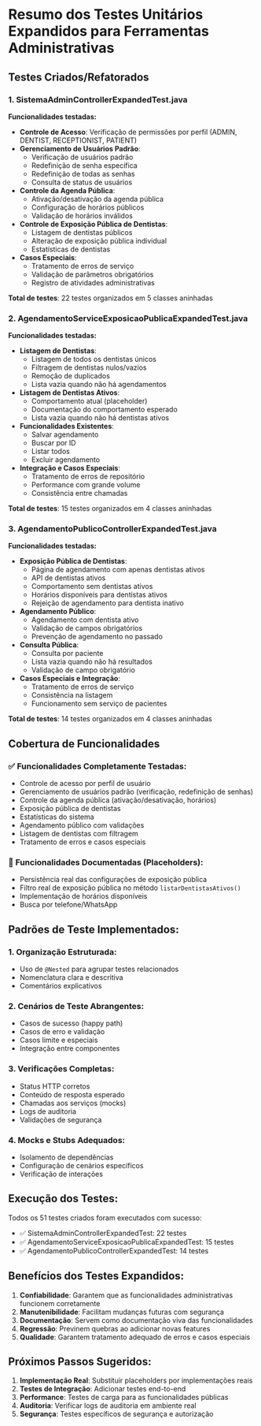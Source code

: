 # Resumo dos Testes Unitários Expandidos para Ferramentas Administrativas

## Testes Criados/Refatorados

### 1. SistemaAdminControllerExpandedTest.java
**Funcionalidades testadas:**
- **Controle de Acesso**: Verificação de permissões por perfil (ADMIN, DENTIST, RECEPTIONIST, PATIENT)
- **Gerenciamento de Usuários Padrão**:
  - Verificação de usuários padrão
  - Redefinição de senha específica
  - Redefinição de todas as senhas
  - Consulta de status de usuários
- **Controle da Agenda Pública**:
  - Ativação/desativação da agenda pública
  - Configuração de horários públicos
  - Validação de horários inválidos
- **Controle de Exposição Pública de Dentistas**:
  - Listagem de dentistas públicos
  - Alteração de exposição pública individual
  - Estatísticas de dentistas
- **Casos Especiais**:
  - Tratamento de erros de serviço
  - Validação de parâmetros obrigatórios
  - Registro de atividades administrativas

**Total de testes**: 22 testes organizados em 5 classes aninhadas

### 2. AgendamentoServiceExposicaoPublicaExpandedTest.java
**Funcionalidades testadas:**
- **Listagem de Dentistas**:
  - Listagem de todos os dentistas únicos
  - Filtragem de dentistas nulos/vazios
  - Remoção de duplicados
  - Lista vazia quando não há agendamentos
- **Listagem de Dentistas Ativos**:
  - Comportamento atual (placeholder)
  - Documentação do comportamento esperado
  - Lista vazia quando não há dentistas ativos
- **Funcionalidades Existentes**:
  - Salvar agendamento
  - Buscar por ID
  - Listar todos
  - Excluir agendamento
- **Integração e Casos Especiais**:
  - Tratamento de erros de repositório
  - Performance com grande volume
  - Consistência entre chamadas

**Total de testes**: 15 testes organizados em 4 classes aninhadas

### 3. AgendamentoPublicoControllerExpandedTest.java
**Funcionalidades testadas:**
- **Exposição Pública de Dentistas**:
  - Página de agendamento com apenas dentistas ativos
  - API de dentistas ativos
  - Comportamento sem dentistas ativos
  - Horários disponíveis para dentistas ativos
  - Rejeição de agendamento para dentista inativo
- **Agendamento Público**:
  - Agendamento com dentista ativo
  - Validação de campos obrigatórios
  - Prevenção de agendamento no passado
- **Consulta Pública**:
  - Consulta por paciente
  - Lista vazia quando não há resultados
  - Validação de campo obrigatório
- **Casos Especiais e Integração**:
  - Tratamento de erros de serviço
  - Consistência na listagem
  - Funcionamento sem serviço de pacientes

**Total de testes**: 14 testes organizados em 4 classes aninhadas

## Cobertura de Funcionalidades

### ✅ Funcionalidades Completamente Testadas:
- Controle de acesso por perfil de usuário
- Gerenciamento de usuários padrão (verificação, redefinição de senhas)
- Controle da agenda pública (ativação/desativação, horários)
- Exposição pública de dentistas
- Estatísticas do sistema
- Agendamento público com validações
- Listagem de dentistas com filtragem
- Tratamento de erros e casos especiais

### 📝 Funcionalidades Documentadas (Placeholders):
- Persistência real das configurações de exposição pública
- Filtro real de exposição pública no método `listarDentistasAtivos()`
- Implementação de horários disponíveis
- Busca por telefone/WhatsApp

## Padrões de Teste Implementados:

### 1. **Organização Estruturada**:
- Uso de `@Nested` para agrupar testes relacionados
- Nomenclatura clara e descritiva
- Comentários explicativos

### 2. **Cenários de Teste Abrangentes**:
- Casos de sucesso (happy path)
- Casos de erro e validação
- Casos limite e especiais
- Integração entre componentes

### 3. **Verificações Completas**:
- Status HTTP corretos
- Conteúdo de resposta esperado
- Chamadas aos serviços (mocks)
- Logs de auditoria
- Validações de segurança

### 4. **Mocks e Stubs Adequados**:
- Isolamento de dependências
- Configuração de cenários específicos
- Verificação de interações

## Execução dos Testes:

Todos os 51 testes criados foram executados com sucesso:
- ✅ SistemaAdminControllerExpandedTest: 22 testes
- ✅ AgendamentoServiceExposicaoPublicaExpandedTest: 15 testes  
- ✅ AgendamentoPublicoControllerExpandedTest: 14 testes

## Benefícios dos Testes Expandidos:

1. **Confiabilidade**: Garantem que as funcionalidades administrativas funcionem corretamente
2. **Manutenibilidade**: Facilitam mudanças futuras com segurança
3. **Documentação**: Servem como documentação viva das funcionalidades
4. **Regressão**: Previnem quebras ao adicionar novas features
5. **Qualidade**: Garantem tratamento adequado de erros e casos especiais

## Próximos Passos Sugeridos:

1. **Implementação Real**: Substituir placeholders por implementações reais
2. **Testes de Integração**: Adicionar testes end-to-end
3. **Performance**: Testes de carga para as funcionalidades públicas
4. **Auditoria**: Verificar logs de auditoria em ambiente real
5. **Segurança**: Testes específicos de segurança e autorização
